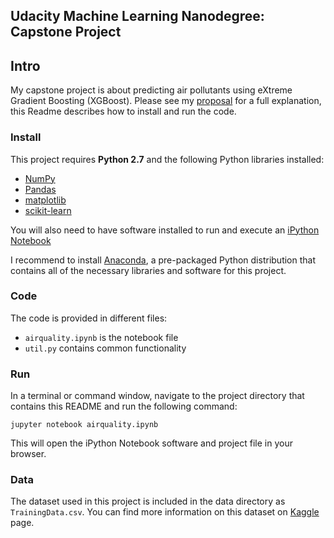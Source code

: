 ## Udacity Machine Learning Nanodegree: Capstone Project

## Intro

My capstone project is about predicting air pollutants using eXtreme Gradient Boosting (XGBoost). Please see my [proposal](https://github.com/ginberg/mlcapstone/blob/master/proposal.pdf) for a full explanation, this Readme describes how to install and run the code.

### Install

This project requires **Python 2.7** and the following Python libraries installed:

- [NumPy](http://www.numpy.org/)
- [Pandas](http://pandas.pydata.org)
- [matplotlib](http://matplotlib.org/)
- [scikit-learn](http://scikit-learn.org/stable/)

You will also need to have software installed to run and execute an [iPython Notebook](http://ipython.org/notebook.html)

I recommend to install [Anaconda](https://www.continuum.io/downloads), a pre-packaged Python distribution that contains all of the necessary libraries and software for this project. 

### Code

The code is provided in different files: 

- `airquality.ipynb` is the notebook file
- `util.py` contains common functionality

### Run

In a terminal or command window, navigate to the project directory that contains this README and run the following command:

```jupyter notebook airquality.ipynb```

This will open the iPython Notebook software and project file in your browser.

### Data

The dataset used in this project is included in the data directory as `TrainingData.csv`. You can find more information on this dataset on [Kaggle](https://www.kaggle.com/c/dsg-hackathon/data) page.